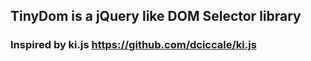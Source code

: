 ## TinyDom is a jQuery like DOM Selector library

### Inspired by ki.js https://github.com/dciccale/ki.js